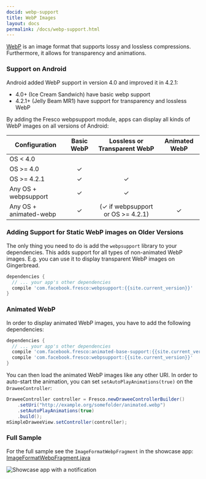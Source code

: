 ```yaml
---
docid: webp-support
title: WebP Images
layout: docs
permalink: /docs/webp-support.html
---
```


[WebP](https://en.wikipedia.org/wiki/WebP) is an image format that supports lossy and lossless compressions. Furthermore, it allows for transparency and animations.

### Support on Android

Android added WebP support in version 4.0 and improved it in 4.2.1:

* 4.0+ (Ice Cream Sandwich) have basic webp support
* 4.2.1+ (Jelly Beam MR1) have support for transparency and lossless WebP

By adding the Fresco webpsupport module, apps can display all kinds of WebP images on all versions of Android:

|  Configuration         | Basic WebP  | Lossless or Transparent WebP | Animated WebP  |
|---                     |:-:          |:-:                           |:-:             |
| OS < 4.0               |             |                              |                |
| OS >= 4.0              | ✓           |                              |                |
| OS >= 4.2.1            | ✓           | ✓                            |                |
| Any OS + webpsupport   | ✓           | ✓                            |                |
| Any OS + animated-webp | ✓           | (✓ if webpsupport or OS >= 4.2.1)           |  ✓             |

### Adding Support for Static WebP images on Older Versions

The only thing you need to do is add the `webpsupport` library to your dependencies. This adds support for all types of non-animated WebP images. E.g. you can use it to display transparent WebP images on Gingerbread.

```groovy
dependencies {
  // ... your app's other dependencies
  compile 'com.facebook.fresco:webpsupport:{{site.current_version}}'
}
```

### Animated WebP

In order to display animated WebP images, you have to add the following dependencies:

```groovy
dependencies {
  // ... your app's other dependencies
  compile 'com.facebook.fresco:animated-base-support:{{site.current_version}}'
  compile 'com.facebook.fresco:webpsupport:{{site.current_version}}'
}
```

You can then load the animated WebP images like any other URI. In order to auto-start the animation, you can set `setAutoPlayAnimations(true)` on the `DraweeController`:

```java
DraweeController controller = Fresco.newDraweeControllerBuilder()
    .setUri("http://example.org/somefolder/animated.webp")
    .setAutoPlayAnimations(true)
    .build();
mSimpleDraweeView.setController(controller);
```

### Full Sample

For the full sample see the `ImageFormatWebpFragment` in the showcase app: [ImageFormatWebpFragment.java](https://github.com/facebook/fresco/blob/master/samples/showcase/src/main/java/com/facebook/fresco/samples/showcase/imageformat/webp/ImageFormatWebpFragment.java)

![Showcase app with a notification](/static/images/docs/03-webp-support-sample.png)
